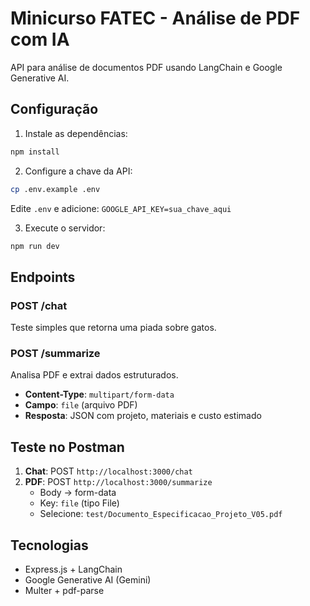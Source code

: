 # Minicurso FATEC - Análise de PDF com IA

API para análise de documentos PDF usando LangChain e Google Generative AI.

## Configuração

1. Instale as dependências:
```bash
npm install
```

2. Configure a chave da API:
```bash
cp .env.example .env
```
Edite `.env` e adicione: `GOOGLE_API_KEY=sua_chave_aqui`

3. Execute o servidor:
```bash
npm run dev
```

## Endpoints

### POST /chat
Teste simples que retorna uma piada sobre gatos.

### POST /summarize
Analisa PDF e extrai dados estruturados.
- **Content-Type**: `multipart/form-data`
- **Campo**: `file` (arquivo PDF)
- **Resposta**: JSON com projeto, materiais e custo estimado

## Teste no Postman

1. **Chat**: POST `http://localhost:3000/chat`
2. **PDF**: POST `http://localhost:3000/summarize`
   - Body → form-data
   - Key: `file` (tipo File)
   - Selecione: `test/Documento_Especificacao_Projeto_V05.pdf`

## Tecnologias

- Express.js + LangChain
- Google Generative AI (Gemini)
- Multer + pdf-parse